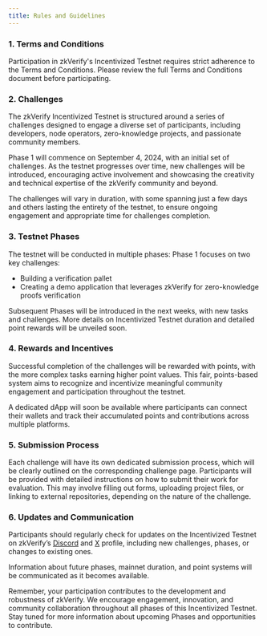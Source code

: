 ```yaml
---
title: Rules and Guidelines
---
```


### 1. Terms and Conditions
Participation in zkVerify's Incentivized Testnet requires strict adherence to the Terms and Conditions. Please review the full Terms and Conditions document before participating.

### 2. Challenges
The zkVerify Incentivized Testnet is structured around a series of challenges designed to engage a diverse set of participants, including developers, node operators, zero-knowledge projects, and passionate community members.

Phase 1 will commence on September 4, 2024, with an initial set of challenges. As the testnet progresses over time, new challenges will be introduced, encouraging active involvement and showcasing the creativity and technical expertise of the zkVerify community and beyond.

The challenges will vary in duration, with some spanning just a few days and others lasting the entirety of the testnet, to ensure ongoing engagement and appropriate time for challenges completion.

### 3. Testnet Phases 
The testnet will be conducted in multiple phases: 
Phase 1 focuses on two key challenges:

- Building a verification pallet
- Creating a demo application that leverages zkVerify for zero-knowledge proofs verification

Subsequent Phases will be introduced in the next weeks, with new tasks and challenges. More details on Incentivized Testnet duration and detailed point rewards will be unveiled soon.

### 4. Rewards and Incentives
Successful completion of the challenges will be rewarded with points, with the more complex tasks earning higher point values. This fair, points-based system aims to recognize and incentivize meaningful community engagement and participation throughout the testnet.

A dedicated dApp will soon be available where participants can connect their wallets and track their accumulated points and contributions across multiple platforms.

### 5. Submission Process
Each challenge will have its own dedicated submission process, which will be clearly outlined on the corresponding challenge page. Participants will be provided with detailed instructions on how to submit their work for evaluation. This may involve filling out forms, uploading project files, or linking to external repositories, depending on the nature of the challenge. 

### 6. Updates and Communication
Participants should regularly check for updates on the Incentivized Testnet on zkVerify’s [Discord](https://discord.com/invite/zkverify) and [X](https://x.com/ZKVProtocol) profile, including new challenges, phases, or changes to existing ones. 

Information about future phases, mainnet duration, and point systems will be communicated as it becomes available.

Remember, your participation contributes to the development and robustness of zkVerify. We encourage engagement, innovation, and community collaboration throughout all phases of this Incentivized Testnet. Stay tuned for more information about upcoming Phases and opportunities to contribute.

